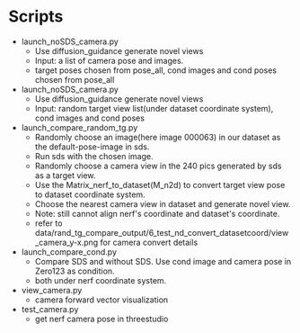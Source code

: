 
# Scripts
  - launch_noSDS_camera.py
    - Use diffusion_guidance generate novel views
    - Input: a list of camera pose and images.
    - target poses chosen from pose_all, cond images and cond poses chosen from pose_all
  - launch_noSDS_camera.py
    - Use diffusion_guidance generate novel views
    - Input: random target view list(under dataset coordinate system), cond images and cond poses  
  - launch_compare_random_tg.py
    - Randomly choose an image(here image 000063) in our dataset as the default-pose-image in sds.
    - Run sds with the chosen image.
    - Randomly choose a camera view in the 240 pics generated by sds as a target view.
    - Use the Matrix_nerf_to_dataset(M_n2d) to convert target view pose to dataset coordinate system.
    - Choose the nearest camera view in dataset and generate novel view.
    - Note: still cannot align nerf's coordinate and dataset's coordinate.
    - refer to data/rand_tg_compare_output/6_test_nd_convert_datasetcoord/view_camera_y-x.png for camera convert details
  - launch_compare_cond.py
    - Compare SDS and without SDS. Use cond image and camera pose in Zero123 as condition. 
    - both under nerf coordinate system.
  - view_camera.py
    - camera forward vector visualization
  - test_camera.py
    - get nerf camera pose in threestudio
